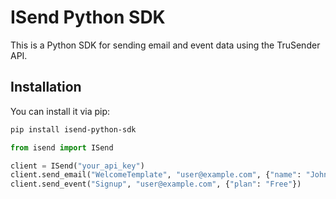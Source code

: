 
# ISend Python SDK

This is a Python SDK for sending email and event data using the TruSender API.

## Installation

You can install it via pip:

```bash
pip install isend-python-sdk
```

```python
from isend import ISend

client = ISend("your_api_key")
client.send_email("WelcomeTemplate", "user@example.com", {"name": "John"})
client.send_event("Signup", "user@example.com", {"plan": "Free"})
```

<!-- Security scan triggered at 2025-09-02 04:51:24 -->